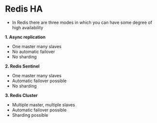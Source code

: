 
# Redis HA

* In Redis there are three modes in which you can 
  have some degree of high availability
  
**1. Async replication**
  - One master many slaves
  - No automatic failover
  - No sharding
  
**2. Redis Sentinel**
  - One master many slaves
  - Automatic failover possible
  - No sharding
  
**3. Redis Cluster**
  - Multiple master, multiple slaves
  - Automatic failover possible
  - Sharding possible
